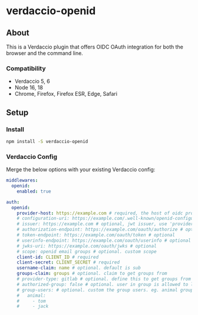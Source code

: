 # verdaccio-openid

## About

This is a Verdaccio plugin that offers OIDC OAuth integration for both the browser and the command line.

### Compatibility

- Verdaccio 5, 6
- Node 16, 18
- Chrome, Firefox, Firefox ESR, Edge, Safari

## Setup

### Install

```sh
npm install -S verdaccio-openid
```

### Verdaccio Config

Merge the below options with your existing Verdaccio config:

```yml
middlewares:
  openid:
    enabled: true

auth:
  openid:
    provider-host: https://example.com # required, the host of oidc provider
    # configuration-uri: https://example.com/.well-known/openid-configuration # optional
    # issuer: https://example.com # optional, jwt issuer, use 'provider-host' when empty
    # authorization-endpoint: https://example.com/oauth/authorize # optional
    # token-endpoint: https://example.com/oauth/token # optional
    # userinfo-endpoint: https://example.com/oauth/userinfo # optional
    # jwks-uri: https://example.com/oauth/jwks # optional
    # scope: openid email groups # optional. custom scope
    client-id: CLIENT_ID # required
    client-secret: CLIENT_SECRET # required
    username-claim: name # optional. default is sub
    groups-claim: groups # optional. claim to get groups from
    # provider-type: gitlab # optional. define this to get groups from gitlab api
    # authorized-group: false # optional. user in group is allowed to login, or false to disable
    # group-users: # optional. custom the group users. eg. animal group has user tom and jack. if set, 'groups-claim' and 'provider-type' take no effect
    #   animal:
    #     - tom
    #     - jack
```

